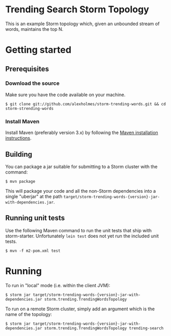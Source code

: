 # Trending Search Storm Topology

This is an example Storm topology which, given an unbounded stream of words, maintains the
top N.

# Getting started

## Prerequisites

### Download the source

Make sure you have the code available on your machine.

    $ git clone git://github.com/alexholmes/storm-trending-words.git && cd storm-strending-words


### Install Maven

Install Maven (preferably version 3.x) by following the [Maven installation instructions](http://maven.apache.org/download.cgi).

## Building

You can package a jar suitable for submitting to a Storm cluster with the command:

    $ mvn package

This will package your code and all the non-Storm dependencies into a single "uberjar" at the path
`target/storm-trending-words-{version}-jar-with-dependencies.jar`.


## Running unit tests

Use the following Maven command to run the unit tests that ship with storm-starter.  Unfortunately `lein test` does not
yet run the included unit tests.

    $ mvn -f m2-pom.xml test


# Running

To run in "local" mode (i.e. within the client JVM):

    $ storm jar target/storm-trending-words-{version}-jar-with-dependencies.jar storm.trending.TrendingWordsTopology

To run on a remote Storm cluster, simply add an argument which is the name of the topology:

    $ storm jar target/storm-trending-words-{version}-jar-with-dependencies.jar storm.trending.TrendingWordsTopology trending-search
